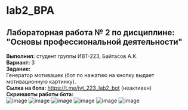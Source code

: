 # lab2_BPA
## Лабораторная работа № 2 по дисциплине: "Основы профессиональной деятельности"
**Выполнил:** студент группы ИВТ-223, Байтасов А.К.  
**Вариант:** 3    
**Задание:**  
Генератор мотивашек (бот по нажатию на кнопку выдает мотивационную картинку).  
**Сылка на бота:** https://t.me/ivt_223_lab2_bot (неактивен)  
**Скриншоты работы бота:**  
![image](https://user-images.githubusercontent.com/89301505/229344380-1ba92b7e-bbb7-412c-9a8f-ec42697c4d73.png)
![image](https://user-images.githubusercontent.com/89301505/229344396-781121b8-9031-4f68-9cab-9fa4d8620380.png)
![image](https://user-images.githubusercontent.com/89301505/229344425-50af4c31-42cd-42ea-b8ec-5d95bc478b59.png)
![image](https://user-images.githubusercontent.com/89301505/229344448-1da69617-0821-4030-8fcf-cec1eef4f6d0.png)
![image](https://user-images.githubusercontent.com/89301505/229344472-3105a3cb-c012-48a8-8320-656dc065b2ca.png)
![image](https://user-images.githubusercontent.com/89301505/229344490-387d5949-539b-465b-a37e-cda9081c6c93.png)
